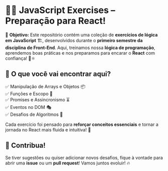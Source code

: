 # 🧠💡 **JavaScript Exercises – Preparação para React!**  

🎯 **Objetivo:** Este repositório contém uma coleção de **exercícios de lógica em JavaScript** 🏗️, desenvolvidos durante o **primeiro semestre da disciplina de Front-End**. Aqui, treinamos nossa **lógica de programação**, aprendemos boas práticas e nos preparamos para encarar o **React** com confiança! 💪⚛️  

## 🚀 **O que você vai encontrar aqui?**  
✅ Manipulação de Arrays e Objetos 📦  
✅ Funções e Escopo 🔄  
✅ Promises e Assincronismo ⏳  
✅ Eventos no DOM 🎭  
✅ Desafios de Algoritmos 🔢  

Cada exercício foi pensado para **reforçar conceitos essenciais** e tornar a jornada no React mais fluida e intuitiva! 🚀  

## 🤝 **Contribua!**  
Se tiver sugestões ou quiser adicionar novos desafios, fique à vontade para abrir uma **issue** ou um **pull request**! Vamos juntos evoluir! 🔥  

